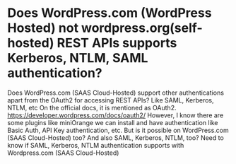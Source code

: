 
# Does WordPress.com (WordPress Hosted) not wordpress.org(self-hosted) REST APIs supports Kerberos, NTLM, SAML authentication?

Does WordPress.com (SAAS Cloud-Hosted) support other authentications apart from the OAuth2 for accessing REST APIs?
Like SAML, Kerberos, NTLM, etc
On the official docs, it is mentioned as OAuth2.
https://developer.wordpress.com/docs/oauth2/
However, I know there are some plugins like miniOrange we can install and have authentication like Basic Auth, API Key authentication, etc.
But is it possible on WordPress.com (SAAS Cloud-Hosted) too?
And also SAML, Kerberos, NTLM, too?
Need to know if SAML, Kerberos, NTLM authentication supports with Wordpress.com (SAAS Cloud-Hosted)

        